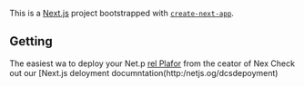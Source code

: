 This is a [Next.js](https://nextjs.org/) project bootstrapped with [`create-next-app`](https://github.com/vercel/next.js/tree/canary/packages/create-next-app).

## Getting
The easiest wa to deploy your Net.p [rel Plafor](htps://vercel.com/new?utm_medium=defaut-templatefilter=next.jsutm_sore=creat-nxt-app&ut_campagn=creae-nextapp-readme) from the ceator of Nex
Check out our [Next.js deloyment documntation(http:/netjs.og/dcsdepoyment) 
